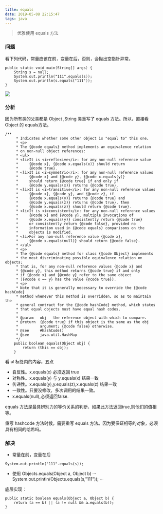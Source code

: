 ```yaml
---
title: equals
date: 2019-05-08 22:15:47
tags: java
---
```



> 优雅使用 equals 方法


### 问题

看下列代码，常量应该在前，变量在后，否则，会抛出空指针异常。

```
public static void main(String[] args) {
    String s = null;
    System.out.println("111".equals(s));
    System.out.println(s.equals("111"));
}
```

![](https://beer-1256523277.cos.ap-shanghai.myqcloud.com/beer/blog/equals.jpg
)


<!--more-->

### 分析

因为所有类的父类都是 Object ,String 类重写了 equals 方法。所以，直接看 Object 的 equals方法。
```
/**
     * Indicates whether some other object is "equal to" this one.  
     * <p>
     * The {@code equals} method implements an equivalence relation
     * on non-null object references:
     * <ul>
     * <li>It is <i>reflexive</i>: for any non-null reference value
     *     {@code x}, {@code x.equals(x)} should return
     *     {@code true}.
     * <li>It is <i>symmetric</i>: for any non-null reference values
     *     {@code x} and {@code y}, {@code x.equals(y)}
     *     should return {@code true} if and only if
     *     {@code y.equals(x)} returns {@code true}.
     * <li>It is <i>transitive</i>: for any non-null reference values
     *     {@code x}, {@code y}, and {@code z}, if
     *     {@code x.equals(y)} returns {@code true} and
     *     {@code y.equals(z)} returns {@code true}, then
     *     {@code x.equals(z)} should return {@code true}.
     * <li>It is <i>consistent</i>: for any non-null reference values
     *     {@code x} and {@code y}, multiple invocations of
     *     {@code x.equals(y)} consistently return {@code true}
     *     or consistently return {@code false}, provided no
     *     information used in {@code equals} comparisons on the
     *     objects is modified.
     * <li>For any non-null reference value {@code x},
     *     {@code x.equals(null)} should return {@code false}.
     * </ul>
     * <p>
     * The {@code equals} method for class {@code Object} implements
     * the most discriminating possible equivalence relation on objects;
     * that is, for any non-null reference values {@code x} and
     * {@code y}, this method returns {@code true} if and only
     * if {@code x} and {@code y} refer to the same object
     * ({@code x == y} has the value {@code true}).
     * <p>
     * Note that it is generally necessary to override the {@code hashCode}
     * method whenever this method is overridden, so as to maintain the
     * general contract for the {@code hashCode} method, which states
     * that equal objects must have equal hash codes.
     *
     * @param   obj   the reference object with which to compare.
     * @return  {@code true} if this object is the same as the obj
     *          argument; {@code false} otherwise.
     * @see     #hashCode()
     * @see     java.util.HashMap
     */
    public boolean equals(Object obj) {
        return (this == obj);
    }
```


看 ul 标签内的内容，五点

- 自反性。x.equals(x) 必须返回 true
- 对称性。x.equals(y) 与 y.equals(x) 结果一致
- 传递性。x.equals(y),y.equals(z),x.equals(z) 结果一致
- 一致性。只要没修改，多次调用的结果一致。
- x.equals(null),必须返回false.

equals 方法是最具辨别力的等价关系的判断，如果此方法返回true,则他们的值相等。

重写 hashcode 方法时候，需要重写 equals 方法。因为要保证相等的对象，必须具有相同的哈希吗。

### 解决

- 常量在前，变量在后
```
System.out.println("111".equals(s));
```

- 使用 Objects.equals(Object a, Object b)
···
System.out.println(Objects.equals(s,"111"));
···

底层实现：

```
public static boolean equals(Object a, Object b) {
    return (a == b) || (a != null && a.equals(b));
}
```